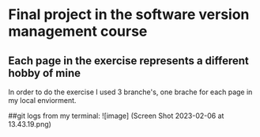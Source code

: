 # Final project in the software version management course
## Each page in the exercise represents a different hobby of mine
In order to do the exercise I used 3 branche's, one brache for each page in my local enviorment.

##git logs from my terminal:
![image] (Screen Shot 2023-02-06 at 13.43.19.png)

